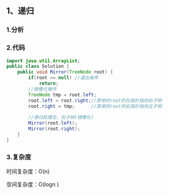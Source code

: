 ## 1、递归

### 1.分析	

### 2.代码

```java
import java.util.ArrayList;
public class Solution {
    public void Mirror(TreeNode root) {
        if(root == null) //退出条件
            return;
        //镜像化操作
        TreeNode tmp = root.left; 
        root.left = root.right;//原来的root的左指针指向右子树
        root.right = tmp;	   //原来的root的右指针指向左子树
        
        //递归处理左、右子树(镜像化)
        Mirror(root.left);
        Mirror(root.right);
    }
}
```

### 3.复杂度

时间复杂度：O(n)

空间复杂度：O(logn )

